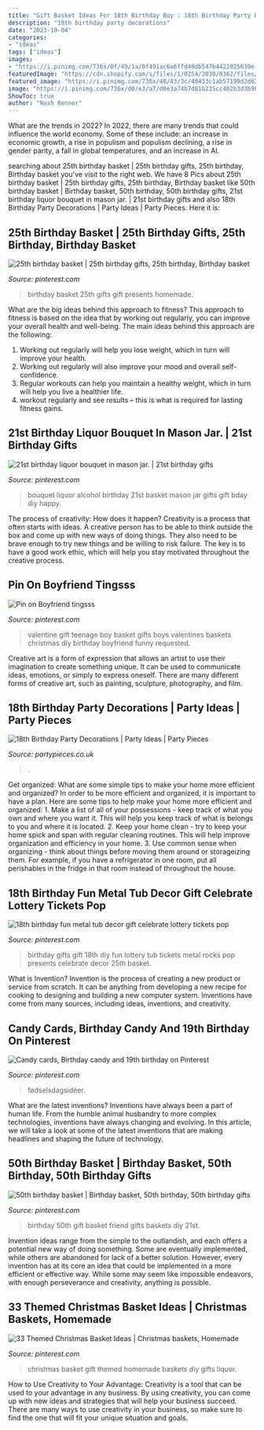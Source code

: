 ```yaml
---
title: "Gift Basket Ideas For 18th Birthday Boy : 18th Birthday Party Decorations"
description: "18th birthday party decorations"
date: "2023-10-04"
categories:
- "ideas"
tags: ["ideas"]
images:
- "https://i.pinimg.com/736x/0f/49/1a/0f491ac6a6ffd40db547b4422925639e--metal-tub-lottery-tickets.jpg"
featuredImage: "https://cdn.shopify.com/s/files/1/0254/2030/0362/files/18-gold-square.jpg?v=1583945811"
featured_image: "https://i.pinimg.com/736x/40/43/3c/40433c1ab57199d2d62e44572491eb56.jpg"
image: "https://i.pinimg.com/736x/d0/e3/a7/d0e3a74b7d81b235cc402b3d3b900846--th-birthday-gifts-birthday-basket.jpg"
ShowToc: true
author: "Nash Renner"
---
```



What are the trends in 2022?
In 2022, there are many trends that could influence the world economy. Some of these include: an increase in economic growth, a rise in populism and populism declining, a rise in gender parity, a fall in global temperatures, and an increase in AI.

	

		
searching about 25th birthday basket | 25th birthday gifts, 25th birthday, Birthday basket you've visit to the right web. We have 8 Pics about 25th birthday basket | 25th birthday gifts, 25th birthday, Birthday basket like 50th birthday basket | Birthday basket, 50th birthday, 50th birthday gifts, 21st birthday liquor bouquet in mason jar. | 21st birthday gifts and also 18th Birthday Party Decorations | Party Ideas | Party Pieces. Here it is:
		
    
## 25th Birthday Basket | 25th Birthday Gifts, 25th Birthday, Birthday Basket

<img loading=lazy src="https://i.pinimg.com/736x/d0/e3/a7/d0e3a74b7d81b235cc402b3d3b900846--th-birthday-gifts-birthday-basket.jpg" onerror="this.onerror=null;this.src='https://tse1.mm.bing.net/th?id=OIP.-a3ARaTOPzFd_qlqFnt5IgDYEg&amp;pid=15.1';" alt="25th birthday basket | 25th birthday gifts, 25th birthday, Birthday basket">

_Source: pinterest.com_

>birthday basket 25th gifts gift presents homemade. 

	

What are the big ideas behind this approach to fitness?
This approach to fitness is based on the idea that by working out regularly, you can improve your overall health and well-being. The main ideas behind this approach are the following: 
1) Working out regularly will help you lose weight, which in turn will improve your health. 
2) Working out regularly will also improve your mood and overall self-confidence. 
3) Regular workouts can help you maintain a healthy weight, which in turn will help you live a healthier life. 
4) workout regularly and see results – this is what is required for lasting fitness gains.

    
## 21st Birthday Liquor Bouquet In Mason Jar. | 21st Birthday Gifts

<img loading=lazy src="https://i.pinimg.com/originals/1a/e3/1b/1ae31bfbd1d80f4f861d59864f76460a.jpg" onerror="this.onerror=null;this.src='https://tse3.mm.bing.net/th?id=OIP.shevwETdlaJk39GTRAZv1AHaJ4&amp;pid=15.1';" alt="21st birthday liquor bouquet in mason jar. | 21st birthday gifts">

_Source: pinterest.com_

>bouquet liquor alcohol birthday 21st basket mason jar gifts gift bday diy happy. 

	

The process of creativity: How does it happen?
Creativity is a process that often starts with ideas. A creative person has to be able to think outside the box and come up with new ways of doing things. They also need to be brave enough to try new things and be willing to risk failure. The key is to have a good work ethic, which will help you stay motivated throughout the creative process.

    
## Pin On Boyfriend Tingsss

<img loading=lazy src="https://i.pinimg.com/736x/40/43/3c/40433c1ab57199d2d62e44572491eb56.jpg" onerror="this.onerror=null;this.src='https://tse3.mm.bing.net/th?id=OIP.wo-frcPcHKMZ84E9323BuQAAAA&amp;pid=15.1';" alt="Pin on Boyfriend tingsss">

_Source: pinterest.com_

>valentine gift teenage boy basket gifts boys valentines baskets christmas diy birthday boyfriend funny requested. 

	

Creative art is a form of expression that allows an artist to use their imagination to create something unique. It can be used to communicate ideas, emotions, or simply to express oneself. There are many different forms of creative art, such as painting, sculpture, photography, and film.

    
## 18th Birthday Party Decorations | Party Ideas | Party Pieces

<img loading=lazy src="https://cdn.shopify.com/s/files/1/0254/2030/0362/files/18-gold-square.jpg?v=1583945811" onerror="this.onerror=null;this.src='https://tse1.mm.bing.net/th?id=OIP.jSZ7L5LoDol0j-XFBl65vQHaHe&amp;pid=15.1';" alt="18th Birthday Party Decorations | Party Ideas | Party Pieces">

_Source: partypieces.co.uk_

>. 

	

Get organized: What are some simple tips to make your home more efficient and organized?
In order to be more efficient and organized, it is important to have a plan. Here are some tips to help make your home more efficient and organized: 1. Make a list of all of your possessions - keep track of what you own and where you want it. This will help you keep track of what is belongs to you and where it is located. 
2. Keep your home clean - try to keep your home spick and span with regular cleaning routines. This will help improve organization and efficiency in your home. 3. Use common sense when organizing - think about things before moving them around or storageizing them. For example, if you have a refrigerator in one room, put all perishables in the fridge in that room instead of throughout the house. 
    
## 18th Birthday Fun Metal Tub Decor Gift Celebrate Lottery Tickets Pop

<img loading=lazy src="https://i.pinimg.com/736x/0f/49/1a/0f491ac6a6ffd40db547b4422925639e--metal-tub-lottery-tickets.jpg" onerror="this.onerror=null;this.src='https://tse2.mm.bing.net/th?id=OIP.Mk2DEtLi2MXao7WiwNZZzwHaMv&amp;pid=15.1';" alt="18th birthday fun metal tub decor gift celebrate lottery tickets pop">

_Source: pinterest.com_

>birthday gifts gift 18th diy fun lottery tub tickets metal rocks pop presents celebrate decor 25th basket. 

	

What is Invention?
Invention is the process of creating a new product or service from scratch. It can be anything from developing a new recipe for cooking to designing and building a new computer system. Inventions have come from many sources, including ideas, inventions, and creativity.

    
## Candy Cards, Birthday Candy And 19th Birthday On Pinterest

<img loading=lazy src="https://s-media-cache-ak0.pinimg.com/736x/4d/48/2a/4d482a9294f032d0a00d4f2aef9ab4e4.jpg" onerror="this.onerror=null;this.src='https://tse3.mm.bing.net/th?id=OIP.EpESyQoxSSjN33qzanrYNQHaHa&amp;pid=15.1';" alt="Candy cards, Birthday candy and 19th birthday on Pinterest">

_Source: pinterest.com_

>fødselsdagsidéer. 

	

What are the latest inventions?
Inventions have always been a part of human life. From the humble animal husbandry to more complex technologies, inventions have always changing and evolving. In this article, we will take a look at some of the latest inventions that are making headlines and shaping the future of technology.

    
## 50th Birthday Basket | Birthday Basket, 50th Birthday, 50th Birthday Gifts

<img loading=lazy src="https://i.pinimg.com/736x/e7/3f/e1/e73fe1cf781ea314b7b8532fec1bc50d--birthday-basket-th-birthday.jpg" onerror="this.onerror=null;this.src='https://tse1.mm.bing.net/th?id=OIP.D_ySu-Ocrr0Xd1fF7fB-iQHaJ3&amp;pid=15.1';" alt="50th birthday basket | Birthday basket, 50th birthday, 50th birthday gifts">

_Source: pinterest.com_

>birthday 50th gift basket friend gifts baskets diy 21st. 

	

Invention ideas range from the simple to the outlandish, and each offers a potential new way of doing something. Some are eventually implemented, while others are abandoned for lack of a better solution. However, every invention has at its core an idea that could be implemented in a more efficient or effective way. While some may seem like impossible endeavors, with enough perseverance and creativity, anything is possible.

    
## 33 Themed Christmas Basket Ideas | Christmas Baskets, Homemade

<img loading=lazy src="https://i.pinimg.com/originals/e3/2b/f2/e32bf2955e44fb36ff47655101b9e246.jpg" onerror="this.onerror=null;this.src='https://tse1.mm.bing.net/th?id=OIP.NZZcxQaJbcArRZXix2xt_gHaJ4&amp;pid=15.1';" alt="33 Themed Christmas Basket Ideas | Christmas baskets, Homemade">

_Source: pinterest.com_

>christmas basket gift themed homemade baskets diy gifts liquor. 

	

How to Use Creativity to Your Advantage:
Creativity is a tool that can be used to your advantage in any business. By using creativity, you can come up with new ideas and strategies that will help your business succeed. There are many ways to use creativity in your business, so make sure to find the one that will fit your unique situation and goals.

